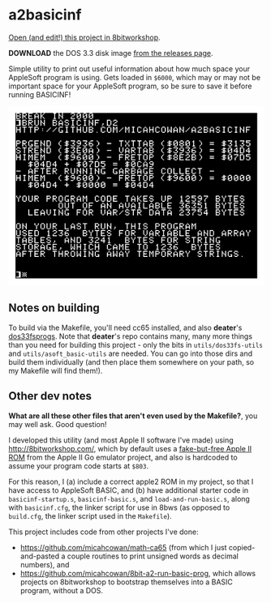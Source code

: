 a2basicinf
=====

[Open (and edit!) this project in 8bitworkshop](http://8bitworkshop.com/dev/?platform=apple2&githubURL=https%3A%2F%2Fgithub.com%2Fmicahcowan%2Fa2basicinf&file=basicinf.s).

**DOWNLOAD** the DOS 3.3 disk image [from the releases page](https://github.com/micahcowan/a2basicinf/releases/).

Simple utility to print out useful information about how much space your AppleSoft program is using.
Gets loaded in `$6000`, which may or may not be important space for your AppleSoft program, so be sure to save it before running BASICINF!

![Screenshot of BASICINF showing various values of program and variables locations, program size, variables+array size, and string sizes both before and after running garbage collection](screenshot.png)

## Notes on building

To build via the Makefile, you'll need cc65 installed, and also **deater**'s [dos33fsprogs](https://github.com/deater/dos33fsprogs). Note that **deater**'s repo contains many, many more things than you need for building this project - only the bits in `utils/dos33fs-utils` and `utils/asoft_basic-utils` are needed. You can go into those dirs and build them individually (and then place them somewhere on your path, so my Makefile will find them!).

## Other dev notes

**What are all these other files that aren't even used by the Makefile?**, you may well ask. Good question!

I developed this utility (and most Apple II software I've made) using http://8bitworkshop.com/, which by default uses a [fake-but-free Apple II ROM](http://a2go.applearchives.com/roms/) from the Apple II Go emulator project, and also is hardcoded to assume your program code starts at `$803`.

For this reason, I (a) include a correct apple2 ROM in my project, so that I have access to AppleSoft BASIC, and (b) have additional starter code in `basicinf-startup.s`, `basicinf-basic.s`, and `load-and-run-basic.s`, along with `basicinf.cfg`, the linker script for use in 8bws (as opposed to `build.cfg`, the linker script used in the `Makefile`).

This project includes code from other projects I've done:
 * https://github.com/micahcowan/math-ca65 (from which I just copied-and-pasted a couple routines to print unsigned words as decimal numbers), and
 * https://github.com/micahcowan/8bit-a2-run-basic-prog, which allows projects on 8bitworkshop to bootstrap themselves into a BASIC program, without a DOS.
